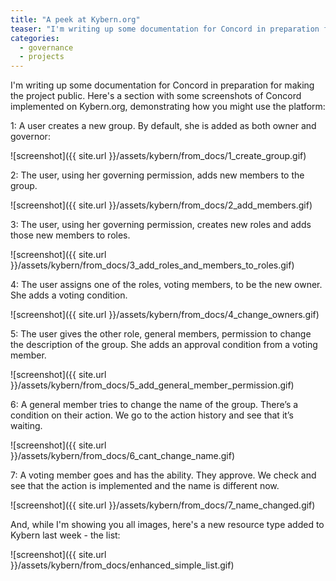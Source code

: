 ```yaml
---
title: "A peek at Kybern.org"
teaser: "I'm writing up some documentation for Concord in preparation for making the project public.  Here's a section with some screenshots of Concord implemented on Kybern.org, demonstrating how you might use the platform."
categories:
  - governance
  - projects
---
```


I'm writing up some documentation for Concord in preparation for making the project public.  Here's a section with some screenshots of Concord implemented on Kybern.org, demonstrating how you might use the platform:

1: A user creates a new group.  By default, she is added as both owner and governor:

![screenshot]({{ site.url }}/assets/kybern/from_docs/1_create_group.gif)

2: The user, using her governing permission, adds new members to the group.

![screenshot]({{ site.url }}/assets/kybern/from_docs/2_add_members.gif)

3: The user, using her governing permission, creates new roles and adds those new members to roles.

![screenshot]({{ site.url }}/assets/kybern/from_docs/3_add_roles_and_members_to_roles.gif)

4: The user assigns one of the roles, voting members, to be the new owner.  She adds a voting condition.

![screenshot]({{ site.url }}/assets/kybern/from_docs/4_change_owners.gif)

5: The user gives the other role, general members, permission to change the description of the group.  She adds an approval condition from a voting member.

![screenshot]({{ site.url }}/assets/kybern/from_docs/5_add_general_member_permission.gif)

6: A general member tries to change the name of the group.  There’s a condition on their action.  We go to the action history and see that it’s waiting.

![screenshot]({{ site.url }}/assets/kybern/from_docs/6_cant_change_name.gif)

7: A voting member goes and has the ability.  They approve.  We check and see that the action is implemented and the name is different now.

![screenshot]({{ site.url }}/assets/kybern/from_docs/7_name_changed.gif)

And, while I'm showing you all images, here's a new resource type added to Kybern last week - the list:

![screenshot]({{ site.url }}/assets/kybern/from_docs/enhanced_simple_list.gif)